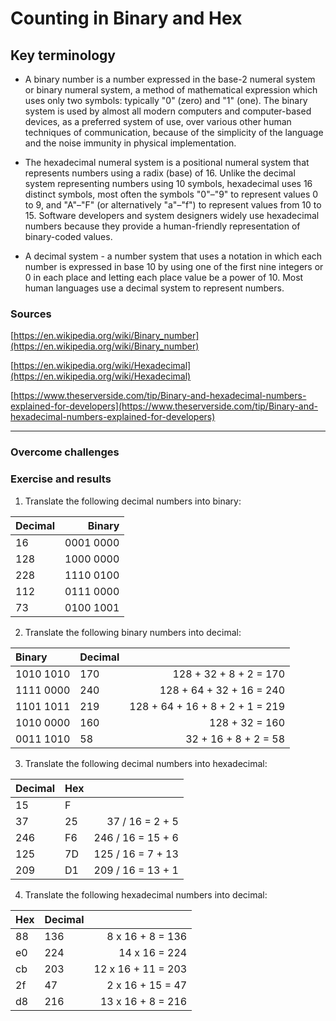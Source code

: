 # Counting in Binary and Hex

## Key terminology

- A binary number is a number expressed in the base-2 numeral system or binary numeral system, a method of mathematical expression which uses only two symbols: typically "0" (zero) and "1" (one). The binary system is used by almost all modern computers and computer-based devices, as a preferred system of use, over various other human techniques of communication, because of the simplicity of the language and the noise immunity in physical implementation.

-  The hexadecimal numeral system is a positional numeral system that represents numbers using a radix (base) of 16. Unlike the decimal system representing numbers using 10 symbols, hexadecimal uses 16 distinct symbols, most often the symbols "0"–"9" to represent values 0 to 9, and "A"–"F" (or alternatively "a"–"f") to represent values from 10 to 15.
Software developers and system designers widely use hexadecimal numbers because they provide a human-friendly representation of binary-coded values. 

- A decimal system - a number system that uses a notation in which each number is expressed in base 10 by using one of the first nine integers or 0 in each place and letting each place value be a power of 10.
Most human languages use a decimal system to represent numbers.

### Sources

[https://en.wikipedia.org/wiki/Binary_number](https://en.wikipedia.org/wiki/Binary_number)

[https://en.wikipedia.org/wiki/Hexadecimal](https://en.wikipedia.org/wiki/Hexadecimal)

[https://www.theserverside.com/tip/Binary-and-hexadecimal-numbers-explained-for-developers](https://www.theserverside.com/tip/Binary-and-hexadecimal-numbers-explained-for-developers)

****

### Overcome challenges


### Exercise  and results

1. Translate the following decimal numbers into binary:

|Decimal  |  Binary  |
|:--------|---------:|
|16       | 0001 0000|
|128      | 1000 0000|
|228      | 1110 0100|
|112      | 0111 0000|
|73       | 0100 1001|


2. Translate the following binary numbers into decimal:

|Binary   | Decimal |                                  |
|:--------|---------|---------------------------------:|
|1010 1010| 170     | 128 + 32 + 8 + 2 = 170           |
|1111 0000| 240     | 128 + 64 + 32 + 16 = 240         |
|1101 1011| 219     | 128 + 64 + 16 + 8 + 2 + 1 = 219  |
|1010 0000| 160     | 128 + 32 = 160                   |
|0011 1010| 58      | 32 + 16 + 8 + 2 = 58             |


3. Translate the following decimal numbers into hexadecimal:

|Decimal  | Hex     |                   |
|:--------|---------|------------------:|
|15       | F       |                   |
|37       | 25      | 37 / 16 = 2 + 5   |
|246      | F6      | 246 / 16 = 15 + 6 |
|125      | 7D      | 125 / 16 = 7 + 13 |
|209      | D1      | 209 / 16 = 13 + 1 |

4. Translate the following hexadecimal numbers into decimal:

|Hex      | Decimal |                    |
|:--------|---------|-------------------:|
|88       | 136     | 8 x 16 + 8 = 136   |
|e0       | 224     | 14 x 16 = 224      |
|cb       | 203     | 12 x 16 + 11 = 203 |
|2f       | 47      | 2 x 16 + 15 = 47   |
|d8       | 216     | 13 x 16 + 8 = 216  |

